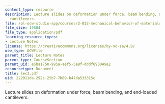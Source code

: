 ```yaml
---
content_type: resource
description: Lecture slides on deformation under force, beam bending, and end-loaded
  cantilevers.
file: /ol-ocw-studio-app/courses/3-032-mechanical-behavior-of-materials-fall-2007/222911da292c25b77b09b47da533315c_lec3.pdf
file_size: 19804
file_type: application/pdf
learning_resource_types:
- Lecture Notes
license: https://creativecommons.org/licenses/by-nc-sa/4.0/
ocw_type: OCWFile
parent_title: Lecture Notes
parent_type: CourseSection
parent_uid: e6ba1750-995a-aef5-5a8f-dddf695049e2
resourcetype: Document
title: lec3.pdf
uid: 222911da-292c-25b7-7b09-b47da533315c
---
```

Lecture slides on deformation under force, beam bending, and end-loaded cantilevers.